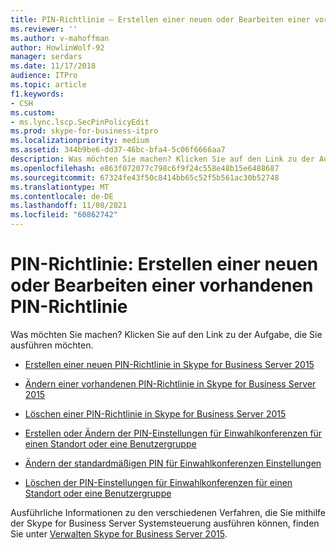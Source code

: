 ```yaml
---
title: PIN-Richtlinie – Erstellen einer neuen oder Bearbeiten einer vorhandenen PIN-Richtlinie
ms.reviewer: ''
ms.author: v-mahoffman
author: HowlinWolf-92
manager: serdars
ms.date: 11/17/2018
audience: ITPro
ms.topic: article
f1.keywords:
- CSH
ms.custom:
- ms.lync.lscp.SecPinPolicyEdit
ms.prod: skype-for-business-itpro
ms.localizationpriority: medium
ms.assetid: 344b9be6-dd37-46bc-bfa4-5c06f6666aa7
description: Was möchten Sie machen? Klicken Sie auf den Link zu der Aufgabe, die Sie ausführen möchten.
ms.openlocfilehash: e863f072077c798c6f9f24c558e48b15e6488687
ms.sourcegitcommit: 67324fe43f50c8414bb65c52f5b561ac30b52748
ms.translationtype: MT
ms.contentlocale: de-DE
ms.lasthandoff: 11/08/2021
ms.locfileid: "60862742"
---
```

# <a name="pin-policy-create-new-or-edit-existing"></a>PIN-Richtlinie: Erstellen einer neuen oder Bearbeiten einer vorhandenen PIN-Richtlinie

Was möchten Sie machen? Klicken Sie auf den Link zu der Aufgabe, die Sie ausführen möchten.

- [Erstellen einer neuen PIN-Richtlinie in Skype for Business Server 2015](../../manage/authentication/create-a-new-pin-policy.md)

- [Ändern einer vorhandenen PIN-Richtlinie in Skype for Business Server 2015](../../manage/authentication/modify-an-existing-pin-policy.md)

- [Löschen einer PIN-Richtlinie in Skype for Business Server 2015](../../manage/authentication/delete-a-pin-policy.md)

- [Erstellen oder Ändern der PIN-Einstellungen für Einwahlkonferenzen für einen Standort oder eine Benutzergruppe](/previous-versions/office/lync-server-2013/lync-server-2013-create-or-modify-dial-in-conferencing-pin-settings-for-a-site-or-group-of-users)

- [Ändern der standardmäßigen PIN für Einwahlkonferenzen Einstellungen](/previous-versions/office/lync-server-2013/lync-server-2013-modify-the-default-dial-in-conferencing-pin-settings)

- [Löschen der PIN-Einstellungen für Einwahlkonferenzen für einen Standort oder eine Benutzergruppe](/previous-versions/office/lync-server-2013/lync-server-2013-delete-dial-in-conferencing-pin-settings-for-a-site-or-group-of-users)

Ausführliche Informationen zu den verschiedenen Verfahren, die Sie mithilfe der Skype for Business Server Systemsteuerung ausführen können, finden Sie unter [Verwalten Skype for Business Server 2015](../../manage/manage.md).